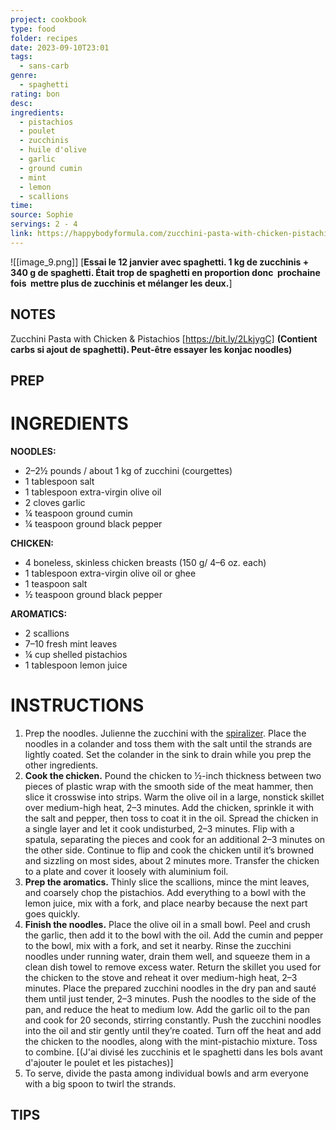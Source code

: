 ```yaml
---
project: cookbook
type: food
folder: recipes
date: 2023-09-10T23:01
tags:
  - sans-carb
genre:
  - spaghetti
rating: bon
desc: 
ingredients:
  - pistachios
  - poulet
  - zucchinis
  - huile d'olive
  - garlic
  - ground cumin
  - mint
  - lemon
  - scallions
time: 
source: Sophie
servings: 2 - 4
link: https://happybodyformula.com/zucchini-pasta-with-chicken-pistachios/
---
```


![[image_9.png]]
[**Essai le 12 janvier avec spaghetti. 1 kg de zucchinis + 340 g de spaghetti. Était trop de spaghetti en proportion donc  prochaine fois  mettre plus de zucchinis et mélanger les deux.**]

## NOTES

Zucchini Pasta with Chicken & Pistachios [https://bit.ly/2LkjygC] **(Contient carbs si ajout de spaghetti). Peut-être essayer les konjac noodles)**




## PREP


# INGREDIENTS

**NOODLES:**

- 2–2½ pounds / about 1 kg of zucchini (courgettes)
- 1 tablespoon salt
- 1 tablespoon extra-virgin olive oil
- 2 cloves garlic
- ¼ teaspoon ground cumin
- ¼ teaspoon ground black pepper

**CHICKEN:**

- 4 boneless, skinless chicken breasts (150 g/ 4–6 oz. each)
- 1 tablespoon extra-virgin olive oil or ghee
- 1 teaspoon salt
- ½ teaspoon ground black pepper

**AROMATICS:**

- 2 scallions
- 7–10 fresh mint leaves
- ¼ cup shelled pistachios
- 1 tablespoon lemon juice



# INSTRUCTIONS

1. Prep the noodles. Julienne the zucchini with the [spiralizer](https://www.amazon.com/Paderno-World-Cuisine-Countertop-Mounted-Spiralizer/dp/B0007Y9WHQ/ref=as_li_ss_tl?ie=UTF8&qid=1502931431&sr=8-3&keywords=paderno&linkCode=sl1&tag=happybod-20&linkId=2ce79f42f8a300a12208badedac1e161). Place the noodles in a colander and toss them with the salt until the strands are lightly coated. Set the colander in the sink to drain while you prep the other ingredients.
2. **Cook the chicken.** Pound the chicken to ½-inch thickness between two pieces of plastic wrap with the smooth side of the meat hammer, then slice it crosswise into strips. Warm the olive oil in a large, nonstick skillet over medium-high heat, 2–3 minutes. Add the chicken, sprinkle it with the salt and pepper, then toss to coat it in the oil. Spread the chicken in a single layer and let it cook undisturbed, 2–3 minutes. Flip with a spatula, separating the pieces and cook for an additional 2–3 minutes on the other side. Continue to flip and cook the chicken until it’s browned and sizzling on most sides, about 2 minutes more. Transfer the chicken to a plate and cover it loosely with aluminium foil.
3. **Prep the aromatics.** Thinly slice the scallions, mince the mint leaves, and coarsely chop the pistachios. Add everything to a bowl with the lemon juice, mix with a fork, and place nearby because the next part goes quickly.
4. **Finish the noodles.** Place the olive oil in a small bowl. Peel and crush the garlic, then add it to the bowl with the oil. Add the cumin and pepper to the bowl, mix with a fork, and set it nearby. Rinse the zucchini noodles under running water, drain them well, and squeeze them in a clean dish towel to remove excess water. Return the skillet you used for the chicken to the stove and reheat it over medium-high heat, 2–3 minutes. Place the prepared zucchini noodles in the dry pan and sauté them until just tender, 2–3 minutes. Push the noodles to the side of the pan, and reduce the heat to medium low. Add the garlic oil to the pan and cook for 20 seconds, stirring constantly. Push the zucchini noodles into the oil and stir gently until they’re coated. Turn off the heat and add the chicken to the noodles, along with the mint-pistachio mixture. Toss to combine. [(J'ai divisé les zucchinis et le spaghetti dans les bols avant d'ajouter le poulet et les pistaches)]
5. To serve, divide the pasta among individual bowls and arm everyone with a big spoon to twirl the strands.




## TIPS



